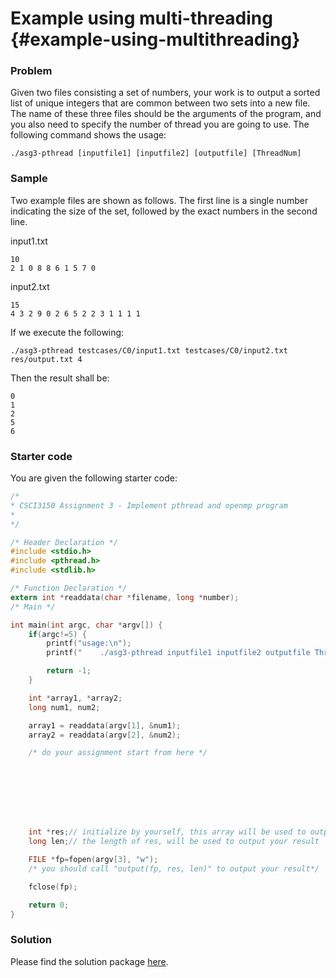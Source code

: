 # Example using multi-threading {#example-using-multithreading}

### Problem

Given two files consisting a set of numbers,  your work is to output a sorted list of unique integers that are common between two sets into a new file. The name of these three files should be the arguments of the program, and you also need to specify the number of thread you are going to use. The following command shows the usage:

```
./asg3-pthread [inputfile1] [inputfile2] [outputfile] [ThreadNum]
```

### Sample

Two example files are shown as follows. The first line is a single number indicating the size of the set, followed by the exact numbers in the second line.

input1.txt

```
10
2 1 0 8 8 6 1 5 7 0
```

input2.txt

```
15
4 3 2 9 0 2 6 5 2 2 3 1 1 1 1
```

If we execute the following:

```
./asg3-pthread testcases/C0/input1.txt testcases/C0/input2.txt res/output.txt 4
```

Then the result shall be:

```
0
1
2
5
6
```

### Starter code

You are given the following starter code:

```c
/*
* CSCI3150 Assignment 3 - Implement pthread and openmp program
*
*/

/* Header Declaration */
#include <stdio.h>
#include <pthread.h>
#include <stdlib.h>

/* Function Declaration */
extern int *readdata(char *filename, long *number);
/* Main */

int main(int argc, char *argv[]) {
    if(argc!=5) {
        printf("usage:\n");
        printf("    ./asg3-pthread inputfile1 inputfile2 outputfile ThreadNum\n");

        return -1;
    }

    int *array1, *array2;
    long num1, num2;

    array1 = readdata(argv[1], &num1);
    array2 = readdata(argv[2], &num2);

    /* do your assignment start from here */








    int *res;// initialize by yourself, this array will be used to output your result
    long len;// the length of res, will be used to output your result

    FILE *fp=fopen(argv[3], "w");
    /* you should call "output(fp, res, len)" to output your result*/

    fclose(fp);

    return 0;
}
```

### Solution

Please find the solution package [here](https://github.com/DavinChern/csci3150-Fall17-lab11/blob/master/assets/MT_problem_soln.rar?raw=true).

